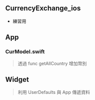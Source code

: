 ## CurrencyExchange_ios
* 練習用

## App
### CurModel.swift
> 透過 func getAllCountry 增加幣別

## Widget
> 利用 UserDefaults 與 App 傳遞資料
